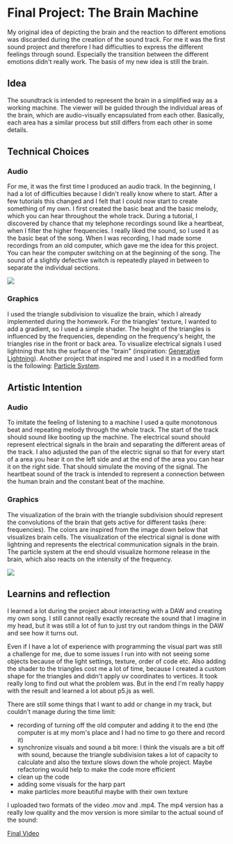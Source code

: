 # Final Project: The Brain Machine

My original idea of depicting the brain and the reaction to different emotions was discarded during the creation of the sound track. For me it was the first sound project and therefore I had difficulties to express the different feelings through sound. Especially the transition between the different emotions didn't really work. The basis of my new idea is still the brain. 

## Idea

The soundtrack is intended to represent the brain in a simplified way as a working machine. The viewer will be guided through the individual areas of the brain, which are audio-visually encapsulated from each other. Basically, each area has a similar process but still differs from each other in some details. 

## Technical Choices

### Audio

For me, it was the first time I produced an audio track. In the beginning, I had a lot of difficulties because I didn't really know where to start. After a few tutorials this changed and I felt that I could now start to create something of my own. I first created the basic beat and the basic melody, which you can hear throughout the whole track. During a tutorial, I discovered by chance that my telephone recordings sound like a heartbeat, when I filter the higher frequencies. I really liked the sound, so I used it as the basic beat of the song. When I was recording, I had made some recordings from an old computer, which gave me the idea for this project. You can hear the computer switching on at the beginning of the song. The sound of a slightly defective switch is repeatedly played in between to separate the individual sections.

<img src="img/heart_sound_with_telephone.png" />

### Graphics

I used the triangle subdivision to visualize the brain, which I already implemented during the homework. For the triangles' texture, I wanted to add a gradient, so I used a simple shader. The height of the triangles is influenced by the frequencies, depending on the frequency's height, the triangles rise in the front or back area. To visualize electrical signals I used lightning that hits the surface of the "brain" (inspiration: [Generative Lightning](https://editor.p5js.org/dlatolley/sketches/Bu3JRNqgF)). Another project that inspired me and I used it in a modified form is the following: [Particle System](https://therewasaguy.github.io/p5-music-viz/demos/05a_fft_particle_system/).

## Artistic Intention

### Audio

To imitate the feeling of listening to a machine I used a quite monotonous beat and repeating melody through the whole track. The start of the track should sound like booting up the machine. The electrical sound should represent electrical signals in the brain and separating the different areas of the track. I also adjusted the pan of the electric signal so that for every start of a area you hear it on the left side and at the end of the area you can hear it on the right side. That should simulate the moving of the signal. The heartbeat sound of the track is intended to represent a connection between the human brain and the constant beat of the machine.

### Graphics

The visualization of the brain with the triangle subdivision should represent the convolutions of the brain that gets active for different tasks (here: frequencies). The colors are inspired from the image down below that visualizes brain cells. The visualization of the electrical signal is done with lightning and represents the electrical communication signals in the brain. The particle system at the end should visualize hormone release in the brain, which also reacts on the intensity of the frequency. 

<img src="img/brain_11.jpeg" />

## Learnins and reflection

I learned a lot during the project about interacting with a DAW and creating my own song. I still cannot really exactly recreate the sound that I imagine in my head, but it was still a lot of fun to just try out random things in the DAW and see how it turns out.

Even if I have a lot of experience with programming the visual part was still a challenge for me, due to some issues I run into with not seeing some objects because of the light settings, texture, order of code etc. Also adding the shader to the triangles cost me a lot of time, because I created a custom shape for the triangles and didn't apply uv coordinates to vertices. It took really long to find out what the problem was. But in the end I'm really happy with the result and learned a lot about p5.js as well.

There are still some things that I want to add or change in my track, but couldn't manage during the time limit:
- recording of turning off the old computer and adding it to the end (the computer is at my mom's place and I had no time to go there and record it)
- synchronize visuals and sound a bit more: I think the visuals are a bit off with sound, because the triangle subdivision takes a lot of capacity to calculate and also the texture slows down the whole project. Maybe refactoring would help to make the code more efficient
- clean up the code
- adding some visuals for the harp part
- make particles more beautiful maybe with their own texture

I uploaded two formats of the video .mov and .mp4. The mp4 version has a really low quality and the mov version is more similar to the actual sound of the sound:

[Final Video](https://drive.google.com/drive/folders/1HBXFfF6FuwrW2ZW9-ZuesBD28Yy1Qo9j)
